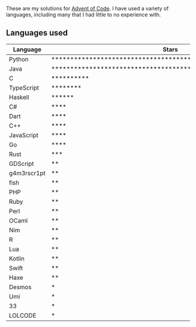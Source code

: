 These are my solutions for [Advent of Code](https://adventofcode.com). I have used a variety of languages, including many that I had little to no experience with.

## Languages used

| Language    | Stars                                                                                                                          |
| ----------- | ------------------------------------------------------------------------------------------------------------------------------ |
| Python      | \*\*\*\*\*\*\*\*\*\*\*\*\*\*\*\*\*\*\*\*\*\*\*\*\*\*\*\*\*\*\*\*\*\*\*\*\*\*\*\*\*\*\*\*\*\*\*\*\*\*\*\*\*\*\*\*\*\*\*\*\*\*\* |
| Java        | \*\*\*\*\*\*\*\*\*\*\*\*\*\*\*\*\*\*\*\*\*\*\*\*\*\*\*\*\*\*\*\*\*\*\*\*\*\*\*\*\*\*\*\*\*\*\*\*\*\*\*\*\*\*                   |
| C           | \*\*\*\*\*\*\*\*\*\*                                                                                                           |
| TypeScript  | \*\*\*\*\*\*\*\*                                                                                                               |
| Haskell     | \*\*\*\*\*\*                                                                                                                   |
| C#          | \*\*\*\*                                                                                                                       |
| Dart        | \*\*\*\*                                                                                                                       |
| C++         | \*\*\*\*                                                                                                                       |
| JavaScript  | \*\*\*\*                                                                                                                       |
| Go          | \*\*\*\*                                                                                                                       |
| Rust        | \*\*\*                                                                                                                         |
| GDScript    | \*\*                                                                                                                           |
| g4m3rscr1pt | \*\*                                                                                                                           |
| fish        | \*\*                                                                                                                           |
| PHP         | \*\*                                                                                                                           |
| Ruby        | \*\*                                                                                                                           |
| Perl        | \*\*                                                                                                                           |
| OCaml       | \*\*                                                                                                                           |
| Nim         | \*\*                                                                                                                           |
| R           | \*\*                                                                                                                           |
| Lua         | \*\*                                                                                                                           |
| Kotlin      | \*\*                                                                                                                           |
| Swift       | \*\*                                                                                                                           |
| Haxe        | \*\*                                                                                                                           |
| Desmos      | \*                                                                                                                             |
| Umi         | \*                                                                                                                             |
| 33          | \*                                                                                                                             |
| LOLCODE     | \*                                                                                                                             |
